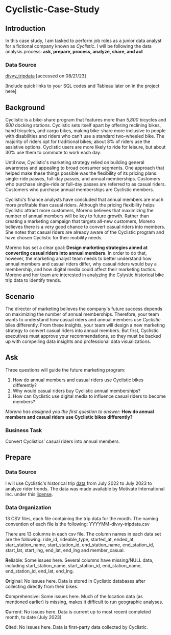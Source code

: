 # Cyclistic-Case-Study

## Introduction
In this case study, I am tasked to perform job roles as a junior data analyst for a fictional company known as _Cyclistic_. I will be following the data analysis process: **ask, prepare, process, analyze, share, and act**

### Data Source
[divvy_tripdata](https://divvy-tripdata.s3.amazonaws.com/index.html) [accessed on 08/21/23]

[Include quick links to your SQL codes and Tableau later on in the project here]

## Background
Cyclistic is a bike-share program that features more than _5,800_ bicycles and _600_ docking stations. Cyclistic sets itself apart by offering reclining bikes, hand tricycles, and cargo bikes, making bike-share more inclusive to people with disabilities and riders who can't use a standard two-wheeled bike. The majority of riders opt for traditional bikes; about 8% of riders use the assistive options. Cyclistic users are more likely to ride for leisure, but about 30% use them to commute to work each day.

Until now, Cyclistic's marketing strategy relied on building general awareness and appealing to broad consumer segments. One approach that helped make these things possible was the flexibility of its pricing plans: single-ride passes, full-day passes, and annual memberships. Customers who purchase single-ride or full-day passes are referred to as casual riders. Customers who purchase annual memberships are Cyclistic members.

Cyclistic’s finance analysts have concluded that annual members are much more profitable than casual riders. Although the pricing flexibility helps Cyclistic attract more customers, Moreno believes that maximizing the number of annual members will be key to future growth. Rather than creating a marketing campaign that targets all-new customers, Moreno believes there is a very good chance to convert casual riders into members. She notes that casual riders are already aware of the Cyclistic program and have chosen Cyclistic for their mobility needs.

Moreno has set a clear goal: **Design marketing strategies aimed at converting casual riders into annual members**. In order to do that, however, the marketing analyst team needs to better understand how annual members and casual riders differ, why casual riders would buy a membership, and how digital media could affect their marketing tactics. Moreno and her team are interested in analyzing the Cylystic historical bike trip data to identify trends.

## Scenario 
The director of marketing believes the company's future success depends on maximizing the number of annual memberships. Therefore, your team wants to understand how casual riders and annual members use _Cyclistic_ biles differently. From these insights, your team will design a new marketing strategy to convert casual riders into annual members. But first, Cyclistic executives must approve your recommendations, so they must be backed up with compelling data insights and professional data visualizations.

## Ask
Three questions will guide the future marketing program:
1) How do annual members and casual riders use Cyclistic bikes differently?
2) Why would casual riders buy Cyclistic annual memberships?
3) How can Cyclistic use digital media to influence casual riders to become members?

_Moreno has assigned you the first question to answer:_ **How do annual members and casual riders use Cyclistic bikes differently?**

### Business Task
Convert Cyclistics’ casual riders into annual members.

## Prepare

### Data Source
I will use Cyclistic's historical trip [data](https://divvy-tripdata.s3.amazonaws.com/index.html) from July 2022 to July 2023 to analyze rider trends. The data was made available by Motivate International Inc. under this [license](https://ride.divvybikes.com/data-license-agreement).

### Data Organization
13 CSV files, each file containing the trip data for the month. The naming convention of each file is the following: YYYYMM-divvy-tripdata.csv

There are 13 columns in each csv file. The column names in each data set are the following: ride_id, rideable_type, started_at, ended_at, start_station_name, start_station_id, end_station_name, end_station_id, start_lat, start_lng, end_lat, end_lng and member_casual.

**R**eliable: Some issues here. Several columns have missing/NULL data, including start_station_name, start_station_id, end_station_name, end_station_id, end_lat, end_lng.

**O**riginal: No issues here. Data is stored in Cyclistic databases after collecting directly from their bikes. 

**C**omprehensive: Some issues here. Much of the location data (as mentioned earlier) is missing, makes it difficult to run geographic analyses.  

**C**urrent: No issues here. Data is current up to most recent completed month, to date (July 2023)

**C**ited: No issues here. Data is first-party data collected by Cyclistic. 


